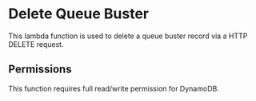 # Delete Queue Buster

This lambda function is used to delete a queue buster record via a HTTP DELETE request.

## Permissions

This function requires full read/write permission for DynamoDB.
